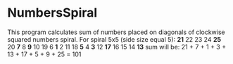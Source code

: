 # NumbersSpiral
This program calculates sum of numbers placed on diagonals of clockwise squared numbers spiral.
  For spiral 5x5 (side size equal 5):
  **21** 22 23 24 **25**
  20  **7**  8  **9** 10
  19  6  **1**  2 11
  18  **5**  4  **3** 12
  **17** 16 15 14 **13**
  sum will be: 21 + 7 + 1 + 3 + 13 + 17 + 5 + 9 + 25 = 101
